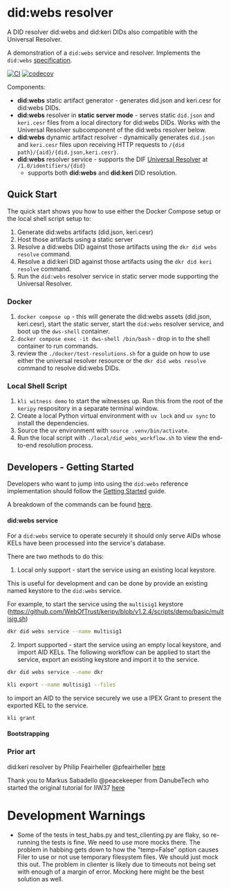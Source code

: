 # did:webs resolver 

A DID resolver did:webs and did:keri DIDs also compatible with the Universal Resolver.

A demonstration of a `did:webs` service and resolver. Implements the
`did:webs` [specification](https://trustoverip.github.io/tswg-did-method-webs-specification/).

[![CI](https://github.com/GLEIF-IT/did-webs-resolver/actions/workflows/ci.yml/badge.svg)](https://github.com/GLEIF-IT/did-webs-resolver/actions/workflows/ci.yml)
[![codecov](https://codecov.io/gh/GLEIF-IT/did-webs-resolver/branch/main/graph/badge.svg?token=sUADtbanWC)](https://codecov.io/gh/GLEIF-IT/did-webs-resolver)

Components:
- **did:webs** static artifact generator - generates did.json and keri.cesr for did:webs DIDs.
- **did:webs** resolver in **static server mode** - serves static `did.json` and `keri.cesr` files from a local directory for did:webs DIDs. Works with the Universal Resolver subcomponent of the did:webs resolver below.
- **did:webs** dynamic artifact resolver - dynamically generates `did.json` and `keri.cesr` files upon receiving HTTP requests to `/{did path}/{aid}/{did.json,keri.cesr}`.
- **did:webs** resolver service - supports the DIF [Universal Resolver](https://dev.uniresolver.io/) at `/1.0/identifiers/{did}`
  - supports both **did:webs** and **did:keri** DID resolution. 

## Quick Start

The quick start shows you how to use either the Docker Compose setup or the local shell script setup to:
1. Generate did:webs artifacts (did.json, keri.cesr)
2. Host those artifacts using a static server
3. Resolve a did:webs DID against those artifacts using the `dkr did webs resolve` command.
4. Resolve a did:keri DID against those artifacts using the `dkr did keri resolve` command.
5. Run the `did:webs` resolver service in static server mode supporting the Universal Resolver.

### Docker

1. `docker compose up` - this will generate the did:webs assets (did.json, keri.cesr), start the static server, start the `did:webs` resolver service, and boot up the `dws-shell` container.
2. `docker compose exec -it dws-shell /bin/bash` - drop in to the shell container to run commands.
3. review the `./docker/test-resolutions.sh` for a guide on how to use either the universal resolver resource or the `dkr did webs resolve` command to resolve did:webs DIDs.

### Local Shell Script

1. `kli witness demo` to start the witnesses up. Run this from the root of the `keripy` respository in a separate terminal window.
2. Create a local Python virtual environment with `uv lock` and `uv sync` to install the dependencies.
3. Source the uv environment with `source .venv/bin/activate`.
4. Run the local script with `./local/did_webs_workflow.sh` to view the end-to-end resolution process.

## Developers - Getting Started

Developers who want to jump into using the `did:webs` reference implementation should follow
the [Getting Started](docs/getting_started) guide.

A breakdown of the commands can be found [here](./docs/commands.md).

#### did:webs service

For a `did:webs` service to operate securely it should only serve AIDs whose KELs have been processed into the service's database.

There are two methods to do this:

1. Local only support - start the service using an existing local keystore.

This is useful for development and can be done by provide an existing named keystore to the `did:webs` service.

For example, to start the service using the `multisig1` keystore (https://github.com/WebOfTrust/keripy/blob/v1.2.4/scripts/demo/basic/multisig.sh)

```bash
dkr did webs service --name multisig1
```

2. Import supported - start the service using an empty local keystore, and import AID KELs. The following workflow can be applied to start the service, export an existing keystore and import it to the service.

```bash
dkr did webs service --name dkr
```

```bash
kli export --name multisig1 --files 
```

to import an AID to the service securely we use a IPEX Grant to present the exported KEL to the service.

```bash
kli grant 
```


#### Bootstrapping

### Prior art

did:keri resolver by Philip Feairheller @pfeairheller [here](https://github.com/WebOfTrust/did-keri-resolver)

Thank you to Markus Sabadello @peacekeeper from DanubeTech who started the original tutorial for
IIW37 [here](https://github.com/peacekeeper/did-webs-iiw-tutorial)

# Development Warnings

- Some of the tests in test_habs.py and test_clienting.py are flaky, so re-running the tests is fine. We need to use more mocks there. The problem in habbing gets down to how the "temp=False" option causes Filer to use or not use temporary filesystem files. We should just mock this out. The problem in clienter is likely due to timeouts not being set with enough of a margin of error. Mocking here might be the best solution as well. 